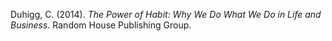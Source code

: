 Duhigg, C. (2014). _The Power of Habit: Why We Do What We Do in Life and Business_. Random House Publishing Group.